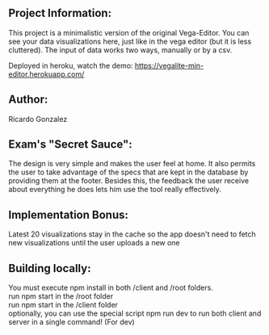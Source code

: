 ## Project Information:
This project is a minimalistic version of the original Vega-Editor. You can see your data visualizations here, just like in the vega editor (but it is less cluttered). The input of data works two ways, manually or by a csv.

Deployed in heroku, watch the demo: https://vegalite-min-editor.herokuapp.com/

## Author:
Ricardo Gonzalez

## Exam's "Secret Sauce":
The design is very simple and makes the user feel at home. It also permits the user to take advantage of the specs that are kept in the database by providing them at the footer. Besides this, the feedback the user receive about everything he does lets him use the tool really effectively.

## Implementation Bonus:
Latest 20 visualizations stay in the cache so the app doesn't need to fetch new visualizations until the user uploads a new one

## Building locally:
You must execute npm install in both /client and /root folders.  
run npm start in the /root folder  
run npm start in the /client folder  
optionally, you can use the special script npm run dev to run both client and server in a single command! (For dev)
 
